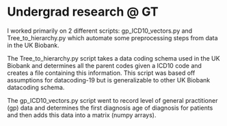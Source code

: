 # Undergrad research @ GT
I worked primarily on 2 different scripts: gp_ICD10_vectors.py and Tree_to_hierarchy.py which automate some preprocessing steps from data in the UK Biobank.

The Tree_to_hierarchy.py script takes a data coding schema used in the UK Biobank and determines all the parent codes given a ICD10 code and creates a file containing this information. This script was based off assumptions for datacoding-19 but is generalizable to other UK Biobank datacoding schema.

The gp_ICD10_vectors.py script went to record level of general practitioner (gp) data and determines the first diagnosis age of diagnosis for patients and then adds this data into a matrix (numpy arrays).
